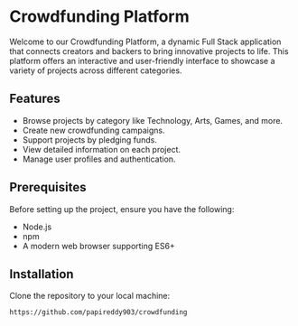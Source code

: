 # Crowdfunding Platform

Welcome to our Crowdfunding Platform, a dynamic Full Stack application that connects creators and backers to bring innovative projects to life. This platform offers an interactive and user-friendly interface to showcase a variety of projects across different categories.

## Features

- Browse projects by category like Technology, Arts, Games, and more.
- Create new crowdfunding campaigns.
- Support projects by pledging funds.
- View detailed information on each project.
- Manage user profiles and authentication.

## Prerequisites

Before setting up the project, ensure you have the following:

- Node.js 
- npm 
- A modern web browser supporting ES6+

## Installation

Clone the repository to your local machine:

```bash
https://github.com/papireddy903/crowdfunding

